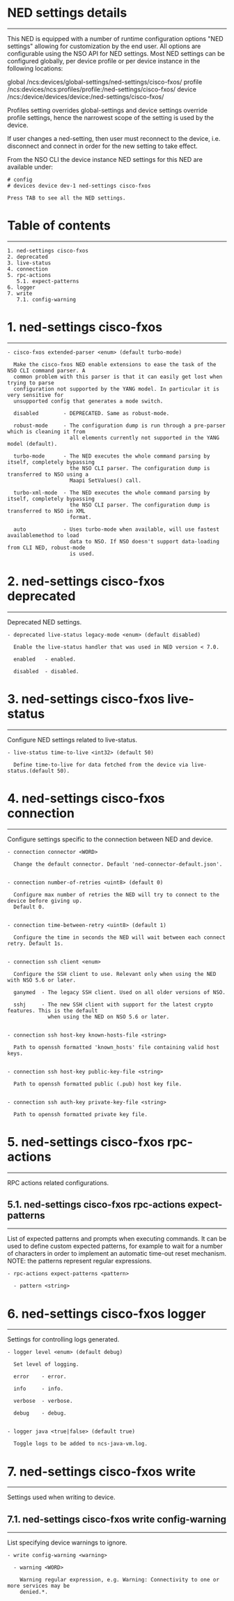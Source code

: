 # NED settings details
----------------------

  This NED is equipped with a number of runtime configuration options "NED settings" allowing for
  customization by the end user. All options are configurable using the NSO API for NED settings.
  Most NED settings can be configured globally, per device profile or per device instance in the
  following locations:

  global
    /ncs:devices/global-settings/ned-settings/cisco-fxos/
  profile
    /ncs:devices/ncs:profiles/profile:<name>/ned-settings/cisco-fxos/
  device
    /ncs:/device/devices/device:<name>/ned-settings/cisco-fxos/

  Profiles setting overrides global-settings and device settings override profile settings,
  hence the narrowest scope of the setting is used by the device.

  If user changes a ned-setting, then user must reconnect to the device, i.e.
  disconnect and connect in order for the new setting to take effect.

  From the NSO CLI the device instance NED settings for this NED are available under:

   ```
   # config
   # devices device dev-1 ned-settings cisco-fxos

   Press TAB to see all the NED settings.

   ```


# Table of contents
-------------------

  ```
  1. ned-settings cisco-fxos
  2. deprecated
  3. live-status
  4. connection
  5. rpc-actions
     5.1. expect-patterns
  6. logger
  7. write
     7.1. config-warning
  ```


# 1. ned-settings cisco-fxos
----------------------------


    - cisco-fxos extended-parser <enum> (default turbo-mode)

      Make the cisco-fxos NED enable extensions to ease the task of the NSO CLI command parser. A
      common problem with this parser is that it can easily get lost when trying to parse
      configuration not supported by the YANG model. In particular it is very sensitive for
      unsupported config that generates a mode switch.

      disabled        - DEPRECATED. Same as robust-mode.

      robust-mode     - The configuration dump is run through a pre-parser which is cleaning it from
                        all elements currently not supported in the YANG model (default).

      turbo-mode      - The NED executes the whole command parsing by itself, completely bypassing
                        the NSO CLI parser. The configuration dump is transferred to NSO using a
                        Maapi SetValues() call.

      turbo-xml-mode  - The NED executes the whole command parsing by itself, completely bypassing
                        the NSO CLI parser. The configuration dump is transferred to NSO in XML
                        format.

      auto            - Uses turbo-mode when available, will use fastest availablemethod to load
                        data to NSO. If NSO doesn't support data-loading from CLI NED, robust-mode
                        is used.


# 2. ned-settings cisco-fxos deprecated
---------------------------------------

  Deprecated NED settings.


    - deprecated live-status legacy-mode <enum> (default disabled)

      Enable the live-status handler that was used in NED version < 7.0.

      enabled   - enabled.

      disabled  - disabled.


# 3. ned-settings cisco-fxos live-status
----------------------------------------

  Configure NED settings related to live-status.


    - live-status time-to-live <int32> (default 50)

      Define time-to-live for data fetched from the device via live-status.(default 50).


# 4. ned-settings cisco-fxos connection
---------------------------------------

  Configure settings specific to the connection between NED and device.


    - connection connector <WORD>

      Change the default connector. Default 'ned-connector-default.json'.


    - connection number-of-retries <uint8> (default 0)

      Configure max number of retries the NED will try to connect to the device before giving up.
      Default 0.


    - connection time-between-retry <uint8> (default 1)

      Configure the time in seconds the NED will wait between each connect retry. Default 1s.


    - connection ssh client <enum>

      Configure the SSH client to use. Relevant only when using the NED with NSO 5.6 or later.

      ganymed  - The legacy SSH client. Used on all older versions of NSO.

      sshj     - The new SSH client with support for the latest crypto features. This is the default
                 when using the NED on NSO 5.6 or later.


    - connection ssh host-key known-hosts-file <string>

      Path to openssh formatted 'known_hosts' file containing valid host keys.


    - connection ssh host-key public-key-file <string>

      Path to openssh formatted public (.pub) host key file.


    - connection ssh auth-key private-key-file <string>

      Path to openssh formatted private key file.


# 5. ned-settings cisco-fxos rpc-actions
----------------------------------------

  RPC actions related configurations.


## 5.1. ned-settings cisco-fxos rpc-actions expect-patterns
-----------------------------------------------------------

  List of expected patterns and prompts when executing commands. It can be used to define custom
  expected patterns, for example to wait for a number of characters in order to implement an
  automatic time-out reset mechanism. NOTE: the patterns represent regular expressions.

    - rpc-actions expect-patterns <pattern>

      - pattern <string>


# 6. ned-settings cisco-fxos logger
-----------------------------------

  Settings for controlling logs generated.


    - logger level <enum> (default debug)

      Set level of logging.

      error    - error.

      info     - info.

      verbose  - verbose.

      debug    - debug.


    - logger java <true|false> (default true)

      Toggle logs to be added to ncs-java-vm.log.


# 7. ned-settings cisco-fxos write
----------------------------------

  Settings used when writing to device.


## 7.1. ned-settings cisco-fxos write config-warning
----------------------------------------------------

  List specifying device warnings to ignore.

    - write config-warning <warning>

      - warning <WORD>

        Warning regular expression, e.g. Warning: Connectivity to one or more services may be
        denied.*.



